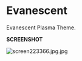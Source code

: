 # Evanescent
Evanescent Plasma Theme.

<b>SCREENSHOT</b>

<img src="https://www.cjoint.com/doc/19_11/IKDjDe2FfAR_screen223366.jpg" alt="screen223366.jpg.jpg" border="0" />
